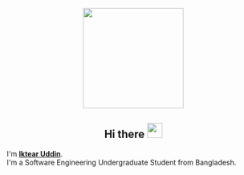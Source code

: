 <p align="center">
  
<img src="https://camo.githubusercontent.com/3b7c592ede97b6138ffd4b1cc1541c2f3b11fd39/687474703a2f2f33312e6d656469612e74756d626c722e636f6d2f31376665613932306666333665663466356238373764353231366137616164392f74756d626c725f6d6f39786a65387a5a34317163626975666f315f313238302e676966"  width ="200">
    
  <br>

<samp>
    <h2 align="Center">  Hi there <img src="https://media.giphy.com/media/WUlplcMpOCEmTGBtBW/giphy.gif" width="30"> </h3 align="Center"> I'm <b><a rel="nofollow noopener noreferrer" target="_blank" href="https://www.facebook.com/emon.aurk">Iktear Uddin</a></b>.
    <br>I'm a Software Engineering Undergraduate Student from Bangladesh.<br>
</samp>


</p>

